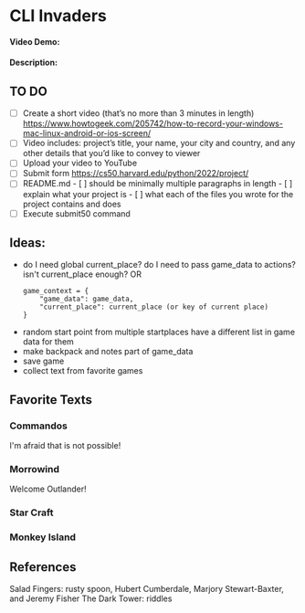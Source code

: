 # CLI Invaders
#### Video Demo:  <URL HERE>
#### Description:

## TO DO
- [ ] Create a short video (that’s no more than 3 minutes in length)
      https://www.howtogeek.com/205742/how-to-record-your-windows-mac-linux-android-or-ios-screen/  
- [ ] Video includes: project’s title, your name, your city and country, and any other details that you’d like to convey to viewer
- [ ] Upload your video to YouTube
- [ ] Submit form
      https://cs50.harvard.edu/python/2022/project/  
- [ ] README.md
      - [ ] should be minimally multiple paragraphs in length
      - [ ] explain what your project is
      - [ ] what each of the files you wrote for the project contains and does
- [ ] Execute submit50 command  

## Ideas:
- do I need global current_place?
  do I need to pass game_data to actions? isn't current_place enough?
  OR
  ```
  game_context = {
      "game_data": game_data,
      "current_place": current_place (or key of current place)
  }
  ```
- random start point from multiple startplaces
  have a different list in game data for them
- make backpack and notes part of game_data
- save game
- collect text from favorite games

## Favorite Texts
### Commandos
I'm afraid that is not possible!  
### Morrowind
Welcome Outlander!  
### Star Craft
### Monkey Island


## References
Salad Fingers: rusty spoon, Hubert Cumberdale, Marjory Stewart-Baxter, and Jeremy Fisher
The Dark Tower: riddles